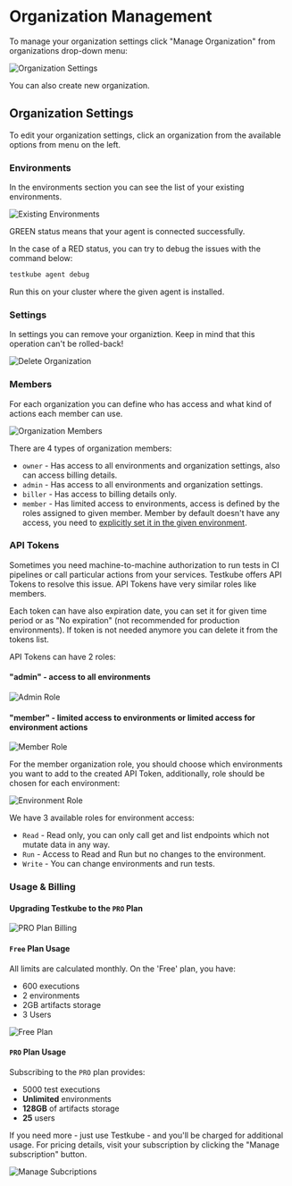 # Organization Management


To manage your organization settings click "Manage Organization" from organizations drop-down menu:

![Organization Settings](../../img/org-settings.png)

You can also create new organization. 


## Organization Settings

To edit your organization settings, click an organization from the available options from menu on the left.

### Environments

In the environments section you can see the list of your existing environments.

![Existing Environments](../../img/existing-environments.png)

GREEN status means that your agent is connected successfully. 

In the case of a RED status, you can try to debug the issues with the command below:

```sh
testkube agent debug
```

Run this on your cluster where the given agent is installed.



### Settings

In settings you can remove your organiztion. Keep in mind that this operation can't be rolled-back!

![Delete Organization](../../img/delete-org.png)


### Members

For each organization you can define who has access and what kind of actions each member can use. 

![Organization Members](../../img/org-members.png)


There are 4 types of organization members: 

* `owner` - Has access to all environments and organization settings, also can access billing details.
* `admin` - Has access to all environments and organization settings.
* `biller` - Has access to billing details only.
* `member` - Has limited access to environments, access is defined by the roles assigned to given member. Member by default doesn't have any access, you need to [explicitly set it in the given environment](environment-management.md). 



### API Tokens

Sometimes you need machine-to-machine authorization to run tests in CI pipelines or  call particular actions from your services. 
Testkube offers API Tokens to resolve this issue. API Tokens have very similar roles like members. 

Each token can have also expiration date, you can set it for given time period or as "No expiration" (not recommended for production environments).
If token is not needed anymore you can delete it from the tokens list. 

API Tokens can have 2 roles: 

#### "admin" - access to all environments

![Admin Role](../../img/admin-roles.png)

#### "member" - limited access to environments or limited access for environment actions 

![Member Role](../../img/member-role.png)

For the member organization role, you should choose which environments you want to add to the created API Token, additionally, role should be chosen for each 
environment: 

![Environment Role](../../img/environment-role.png)

We have 3 available roles for environment access: 
* `Read` - Read only, you can only call get and list endpoints which not mutate data in any way.
* `Run` - Access to Read and Run but no changes to the environment.
* `Write` - You can change environments and run tests. 

### Usage & Billing

#### Upgrading Testkube to the `PRO` Plan

![PRO Plan Billing](../../img/pro-plan-billing.png)

#### `Free` Plan Usage 

All limits are calculated monthly. On the 'Free' plan, you have: 
- 600 executions 
- 2 environments
- 2GB artifacts storage
- 3 Users

![Free Plan](../../img/free-plan.png)



#### `PRO` Plan Usage

Subscribing to the `PRO` plan provides: 
- 5000 test executions
- **Unlimited** environments
- **128GB** of artifacts storage
- **25** users

If you need more - just use Testkube - and you'll be charged for additional usage.
For pricing details, visit your subscription by clicking the "Manage subscription" button. 

![Manage Subcriptions](../../img/manage-subscriptions.png)


